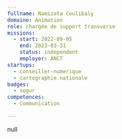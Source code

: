 ```yaml
---
fullname: Namizata Coulibaly
domaine: Animation
role: chargée de support transverse
missions:
  - start: 2022-09-05
    end: 2023-03-31
    status: independent
    employer: ANCT
startups:
  - conseiller-numerique
  - cartographie.nationale
badges:
  - segur
competences:
  - Communication

---
```

null
